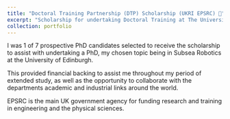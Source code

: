 ```yaml
---
title: "Doctoral Training Partnership (DTP) Scholarship (UKRI EPSRC) 🎊"
excerpt: "Scholarship for undertaking Doctoral Training at The University of Edinburgh, awarded by review of a submitted proposal."
collection: portfolio
---
```


I was 1 of 7 prospective PhD candidates selected to receive the scholarship to assist with undertaking a PhD, my chosen topic being in Subsea Robotics at the University of Edinburgh. 

This provided financial backing to assist me throughout my period of extended study, as well as the opportunity to collaborate with the departments academic and industrial links around the world.

EPSRC is the main UK government agency for funding research and training in engineering and the physical sciences.

